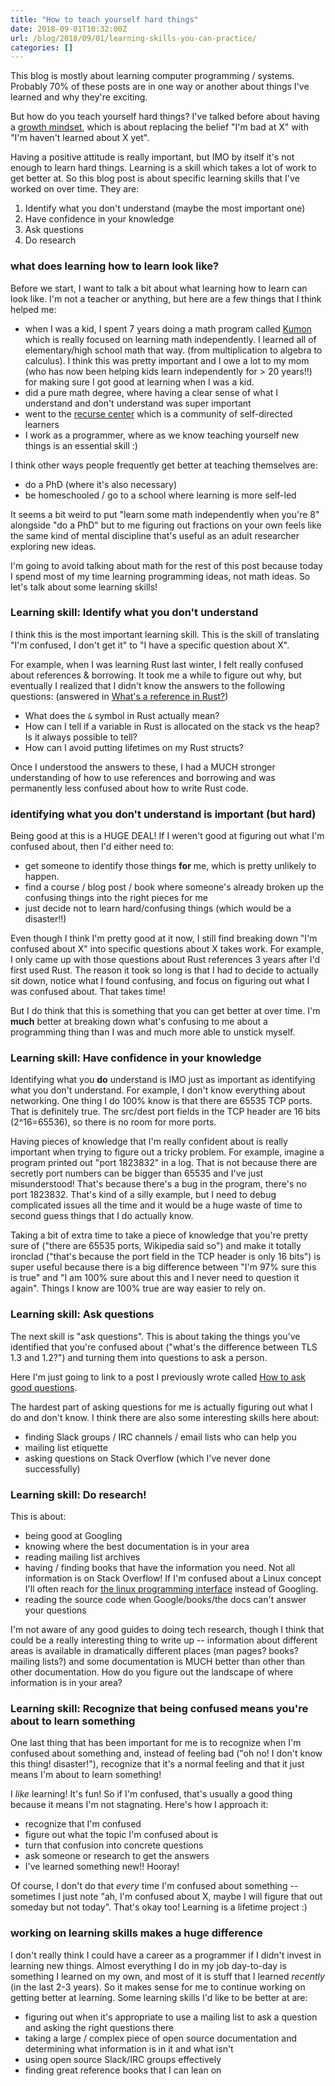 ```yaml
---
title: "How to teach yourself hard things"
date: 2018-09-01T10:32:00Z
url: /blog/2018/09/01/learning-skills-you-can-practice/
categories: []
---
```


This blog is mostly about learning computer programming / systems. Probably 70% of these posts are
in one way or another about things I've learned and why they're exciting.

But how do you teach yourself hard things? I've talked before about having a [growth mindset](https://www.mindsetworks.com/science/), which is about replacing the belief "I'm bad at X" with "I'm haven't learned about X yet".

Having a positive attitude is really important, but IMO by itself it's not enough to learn hard
things. Learning is a skill which takes a lot of work to get better at. So this blog post is about
specific learning skills that I've worked on over time. They are:

1. Identify what you don't understand (maybe the most important one)
2. Have confidence in your knowledge
3. Ask questions
4. Do research

### what does learning how to learn look like?

Before we start, I want to talk a bit about what learning how to learn can look like. I'm not a
teacher or anything, but here are a few things that I think helped me:

- when I was a kid, I spent 7 years doing a math program called [Kumon](https://www.kumon.com/about-kumon/kumon-method/self-learning) which is really focused on learning math independently. I learned all of elementary/high school math that way. (from multiplication to algebra to calculus). I think this was pretty important and I owe a lot to my mom (who has now been helping kids learn independently for > 20 years!!) for making sure I got good at learning when I was a kid.
- did a pure math degree, where having a clear sense of what I understand and don't understand was
  super important
- went to the [recurse center](https://www.recurse.com/) which is a community of self-directed learners 
- I work as a programmer, where as we know teaching yourself new things is an essential skill :)

I think other ways people frequently get better at teaching themselves are:

* do a PhD (where it's also necessary)
* be homeschooled / go to a school where learning is more self-led

It seems a bit weird to put "learn some math independently when you're 8" alongside "do a PhD" but
to me figuring out fractions on your own feels like the same kind of mental discipline that's useful
as an adult researcher exploring new ideas.

I'm going to avoid talking about math for the rest of this post because today I spend most of my
time learning programming ideas, not math ideas. So let's talk about some learning skills!

### Learning skill: Identify what you don't understand

I think this is the most important learning skill. This is the skill of translating "I'm
confused, I don't get it" to "I have a specific question about X".

For example, when I was learning Rust last winter, I felt really confused about references &
borrowing. It took me a while to figure out why, but eventually I realized that I didn't know the
answers to the following questions: (answered in [What's a reference in Rust?](https://jvns.ca/blog/2017/11/27/rust-ref/))

* What does the `&` symbol in Rust actually mean?
* How can I tell if a variable in Rust is allocated on the stack vs the heap? Is it always possible
  to tell?
* How can I avoid putting lifetimes on my Rust structs?

Once I understood the answers to these, I had a MUCH stronger understanding of how to use references
and borrowing and was permanently less confused about how to write Rust code.

### identifying what you don't understand is important (but hard)

Being good at this is a HUGE DEAL! If I weren't good at figuring out what I'm confused about, then
I'd either need to:

* get someone to identify those things **for** me, which is pretty unlikely to happen.
* find a course / blog post / book where someone's already broken up the confusing things into the right pieces for me
* just decide not to learn hard/confusing things (which would be a disaster!!)

Even though I think I'm pretty good at it now, I still find breaking down "I'm confused about X"
into specific questions about X takes work. For example, I only came up with those questions about
Rust references 3 years after I'd first used Rust. The reason it took so long is that I had to
decide to actually sit down, notice what I found confusing, and focus on figuring out what I was
confused about. That takes time!

But I do think that this is something that you can get better at over time. I'm **much** better at
breaking down what's confusing to me about a programming thing than I was and much more able to
unstick myself.

### Learning skill: Have confidence in your knowledge

Identifying what you **do** understand is IMO just as important as identifying what you don't
understand. For example, I don't know everything about networking. One thing I do 100% know is that
there are 65535 TCP ports. That is definitely true. The src/dest port fields in the TCP header are
16 bits (2^16=65536), so there is no room for more ports.

Having pieces of knowledge that I'm really confident about is really important when trying to figure
out a tricky problem. For example, imagine a program printed out "port 1823832" in a log. That is
not because there are secretly port numbers can be bigger than 65535 and I've just misunderstood!
That's because there's a bug in the program, there's no port 1823832. That's kind of a silly example,
but I need to debug complicated issues all the time and it would be a huge waste of time to second
guess things that I do actually know.

Taking a bit of extra time to take a piece of knowledge that you're pretty sure of ("there are 65535
ports, Wikipedia said so") and make it totally ironclad ("that's because the port field in the TCP
header is only 16 bits") is super useful because there is a big difference between "I'm 97% sure
this is true" and "I am 100% sure about this and I never need to question it again". Things I know
are 100% true are way easier to rely on.

### Learning skill: Ask questions

The next skill is "ask questions". This is about taking the things you've identified that you're
confused about ("what's the difference between TLS 1.3 and 1.2?") and turning them into questions to
ask a person.

Here I'm just going to link to a post I previously wrote called
[How to ask good questions](https://jvns.ca/blog/good-questions/).

The hardest part of asking questions for me is actually figuring out what I do and don't know. I
think there are also some interesting skills here about:

* finding Slack groups / IRC channels / email lists who can help you
* mailing list etiquette
* asking questions on Stack Overflow (which I've never done successfully)

### Learning skill: Do research!

This is about:

* being good at Googling
* knowing where the best documentation is in your area
* reading mailing list archives
* having / finding books that have the information you need. Not all information is on Stack
  Overflow! If I'm confused about a Linux concept I'll often reach for [the linux programming interface](http://man7.org/tlpi/) instead of Googling.
* reading the source code when Google/books/the docs can't answer your questions

I'm not aware of any good guides to doing tech research, though I think that could be a really
interesting thing to write up -- information about different areas is available in dramatically
different places (man pages? books? mailing lists?) and some documentation is MUCH better than other
than other documentation. How do you figure out the landscape of where information is in your area?

### Learning skill: Recognize that being confused means you're about to learn something

One last thing that has been important for me is to recognize when I'm confused about something and,
instead of feeling bad ("oh no! I don't know this thing! disaster!"), recognize that it's a normal
feeling and that it just means I'm about to learn something!

I *like* learning! It's fun! So if I'm confused, that's usually a good thing because it means I'm
not stagnating. Here's how I approach it:

* recognize that I'm confused
* figure out what the topic I'm confused about is
* turn that confusion into concrete questions
* ask someone or research to get the answers
* I've learned something new!! Hooray!

Of course, I don't do that *every* time I'm confused about something -- sometimes I just note "ah,
I'm confused about X, maybe I will figure that out someday but not today". That's okay too! Learning
is a lifetime project :)

### working on learning skills makes a huge difference

I don't really think I could have a career as a programmer if I didn't invest in learning new
things. Almost everything I do in my job day-to-day is something I learned on my own, and most of it
is stuff that I learned *recently* (in the last 2-3 years). So it makes sense for me to continue
working on getting better at learning. Some learning skills I'd like to be better at are:

* figuring out when it's appropriate to use a mailing list to ask a question and asking the right
  questions there
* taking a large / complex piece of open source documentation and determining what information is in
  it and what isn't
* using open source Slack/IRC groups effectively
* finding great reference books that I can lean on
